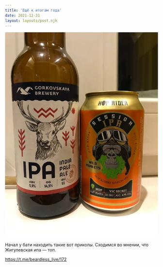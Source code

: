 ```yaml
---
title: 'Ещё к итогам года'
date: 2021-12-31
layout: layouts/post.njk
---
```


![](img/AgACAgIAAx0CVDWW-AADrGHPJfdofyNBF5Tth_WliIHFCXlvAAIruDEbBhKASnhBZxrYk2wXAQADAgADcwADIwQ.jpg)

Начал у бати находить такие вот приколы. Сходимся во мнении, что Жигулевская ипа — топ.


https://t.me/beardless_live/172